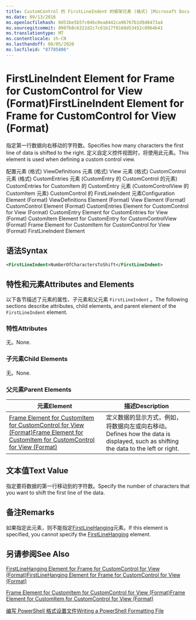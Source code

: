 ```yaml
---
title: CustomControl 的 FirstLineIndent 的框架元素 (格式) |Microsoft Docs
ms.date: 09/13/2016
ms.openlocfilehash: 0d51be5b5fc04bc0ea8442ca96767b1d9d8473a4
ms.sourcegitcommit: 0907b8c6322d2c7c61b17f8168d53452c8964b41
ms.translationtype: MT
ms.contentlocale: zh-CN
ms.lasthandoff: 08/05/2020
ms.locfileid: "87785806"
---
```

# <a name="firstlineindent-element-for-frame-for-customcontrol-for-view-format"></a><span data-ttu-id="30bd7-102">FirstLineIndent Element for Frame for CustomControl for View (Format)</span><span class="sxs-lookup"><span data-stu-id="30bd7-102">FirstLineIndent Element for Frame for CustomControl for View (Format)</span></span>

<span data-ttu-id="30bd7-103">指定第一行数据向右移动的字符数。</span><span class="sxs-lookup"><span data-stu-id="30bd7-103">Specifies how many characters the first line of data is shifted to the right.</span></span> <span data-ttu-id="30bd7-104">定义自定义控件视图时，将使用此元素。</span><span class="sxs-lookup"><span data-stu-id="30bd7-104">This element is used when defining a custom control view.</span></span>

<span data-ttu-id="30bd7-105">配置元素 (格式) ViewDefinitions 元素 (格式) View 元素 (格式) CustomControl 元素 (格式) CustomEntries 元素 (CustomEntry 的 CustomControl 的元素) CustomEntries for CustomItem 的 CustomEntry 元素 (CustomControlView 的 CustomItem 元素) CustomControl 的 FirstLineIndent 元素</span><span class="sxs-lookup"><span data-stu-id="30bd7-105">Configuration Element (Format) ViewDefinitions Element (Format) View Element (Format) CustomControl Element (Format) CustomEntries Element for CustomControl for View (Format) CustomEntry Element for CustomEntries for View (Format) CustomItem Element for CustomEntry for CustomControlView (Format) Frame Element for CustomItem for CustomControl for View (Format) FirstLineIndent Element</span></span>

## <a name="syntax"></a><span data-ttu-id="30bd7-106">语法</span><span class="sxs-lookup"><span data-stu-id="30bd7-106">Syntax</span></span>

```xml
<FirstLineIndent>NumberOfCharactersToShift</FirstLineIndent>
```

## <a name="attributes-and-elements"></a><span data-ttu-id="30bd7-107">特性和元素</span><span class="sxs-lookup"><span data-stu-id="30bd7-107">Attributes and Elements</span></span>

<span data-ttu-id="30bd7-108">以下各节描述了元素的属性、子元素和父元素 `FirstLineIndent` 。</span><span class="sxs-lookup"><span data-stu-id="30bd7-108">The following sections describe attributes, child elements, and parent element of the `FirstLineIndent` element.</span></span>

### <a name="attributes"></a><span data-ttu-id="30bd7-109">特性</span><span class="sxs-lookup"><span data-stu-id="30bd7-109">Attributes</span></span>

<span data-ttu-id="30bd7-110">无。</span><span class="sxs-lookup"><span data-stu-id="30bd7-110">None.</span></span>

### <a name="child-elements"></a><span data-ttu-id="30bd7-111">子元素</span><span class="sxs-lookup"><span data-stu-id="30bd7-111">Child Elements</span></span>

<span data-ttu-id="30bd7-112">无。</span><span class="sxs-lookup"><span data-stu-id="30bd7-112">None.</span></span>

### <a name="parent-elements"></a><span data-ttu-id="30bd7-113">父元素</span><span class="sxs-lookup"><span data-stu-id="30bd7-113">Parent Elements</span></span>

|<span data-ttu-id="30bd7-114">元素</span><span class="sxs-lookup"><span data-stu-id="30bd7-114">Element</span></span>|<span data-ttu-id="30bd7-115">描述</span><span class="sxs-lookup"><span data-stu-id="30bd7-115">Description</span></span>|
|-------------|-----------------|
|[<span data-ttu-id="30bd7-116">Frame Element for CustomItem for CustomControl for View (Format)</span><span class="sxs-lookup"><span data-stu-id="30bd7-116">Frame Element for CustomItem for CustomControl for View (Format)</span></span>](./frame-element-for-customitem-for-customcontrol-for-view-format.md)|<span data-ttu-id="30bd7-117">定义数据的显示方式，例如，将数据向左或向右移动。</span><span class="sxs-lookup"><span data-stu-id="30bd7-117">Defines how the data is displayed, such as shifting the data to the left or right.</span></span>|

## <a name="text-value"></a><span data-ttu-id="30bd7-118">文本值</span><span class="sxs-lookup"><span data-stu-id="30bd7-118">Text Value</span></span>

<span data-ttu-id="30bd7-119">指定要将数据的第一行移动到的字符数。</span><span class="sxs-lookup"><span data-stu-id="30bd7-119">Specify the number of characters that you want to shift the first line of the data.</span></span>

## <a name="remarks"></a><span data-ttu-id="30bd7-120">备注</span><span class="sxs-lookup"><span data-stu-id="30bd7-120">Remarks</span></span>

<span data-ttu-id="30bd7-121">如果指定此元素，则不能指定[FirstLineHanging](./firstlinehanging-element-for-frame-for-customcontrol-for-view-format.md)元素。</span><span class="sxs-lookup"><span data-stu-id="30bd7-121">If this element is specified, you cannot specify the [FirstLineHanging](./firstlinehanging-element-for-frame-for-customcontrol-for-view-format.md) element.</span></span>

## <a name="see-also"></a><span data-ttu-id="30bd7-122">另请参阅</span><span class="sxs-lookup"><span data-stu-id="30bd7-122">See Also</span></span>

[<span data-ttu-id="30bd7-123">FirstLineHanging Element for Frame for CustomControl for View (Format)</span><span class="sxs-lookup"><span data-stu-id="30bd7-123">FirstLineHanging Element for Frame for CustomControl for View (Format)</span></span>](./firstlinehanging-element-for-frame-for-customcontrol-for-view-format.md)

[<span data-ttu-id="30bd7-124">Frame Element for CustomItem for CustomControl for View (Format)</span><span class="sxs-lookup"><span data-stu-id="30bd7-124">Frame Element for CustomItem for CustomControl for View (Format)</span></span>](./frame-element-for-customitem-for-customcontrol-for-view-format.md)

[<span data-ttu-id="30bd7-125">编写 PowerShell 格式设置文件</span><span class="sxs-lookup"><span data-stu-id="30bd7-125">Writing a PowerShell Formatting File</span></span>](./writing-a-powershell-formatting-file.md)
